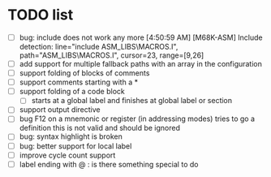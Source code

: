# TODO list

- [ ] bug: include does not work any more
  [4:50:59 AM] [M68K-ASM] Include detection: line="include ASM_LIBS\MACROS.I", path="ASM_LIBS\MACROS.I", cursor=23, range=[9,26]
- [ ] add support for multiple fallback paths with an array in the configuration
- [ ] support folding of blocks of comments
- [ ] support comments starting with a *
- [ ] support folding of a code block
  - [ ] starts at a global label and finishes at global label or section
- [ ] support output directive
- [ ] bug F12 on a mnemonic or register (in addressing modes) tries to go a definition this is not valid and should be ignored
- [ ] bug: syntax highlight is broken
- [ ] bug: better support for local label
- [ ] improve cycle count support
- [ ] label ending with \@ : is there something special to do
